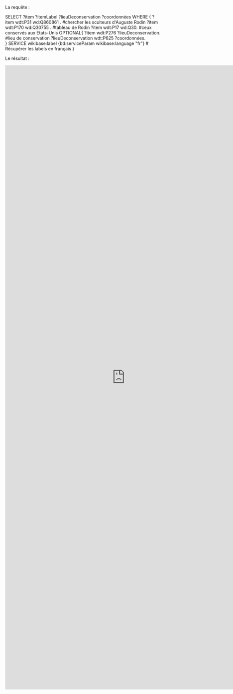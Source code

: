 La requête :

SELECT ?item ?itemLabel ?lieuDeconservation ?coordonnées WHERE
{
  ?item wdt:P31 wd:Q860861 . #chercher les sculteurs d'Auguste Rodin
  ?item wdt:P170 wd:Q30755 . #tableau de Rodin
  ?item wdt:P17 wd:Q30. #ceux conservés aux Etats-Unis
  OPTIONAL{
  ?item wdt:P276 ?lieuDeconservation. #lieu de conservation
  ?lieuDeconservation wdt:P625 ?coordonnées.    
  } 
    SERVICE wikibase:label {bd:serviceParam wikibase:language "fr"} # Récupérer les labels en français
}

Le résultat :

<iframe style="width: 80vw; height: 50vh; border: none;" src="https://query.wikidata.org/embed.html#SELECT%20%3Fitem%20%3FitemLabel%20%3FlieuDeconservation%20%3Fcoordonn%C3%A9es%20WHERE%0A%7B%0A%20%20%3Fitem%20wdt%3AP31%20wd%3AQ860861%20.%20%23chercher%20les%20sculteurs%20d%27Auguste%20Rodin%0A%20%20%3Fitem%20wdt%3AP170%20wd%3AQ30755%20.%20%23tableau%20de%20Rodin%0A%20%20%3Fitem%20wdt%3AP17%20wd%3AQ30.%20%23ceux%20conserv%C3%A9s%20aux%20Etats-Unis%0A%20%20OPTIONAL%7B%0A%20%20%3Fitem%20wdt%3AP276%20%3FlieuDeconservation.%20%23lieu%20de%20conservation%0A%20%20%3FlieuDeconservation%20wdt%3AP625%20%3Fcoordonn%C3%A9es.%20%20%20%20%0A%20%20%7D%20%0A%20%20%20%20SERVICE%20wikibase%3Alabel%20%7Bbd%3AserviceParam%20wikibase%3Alanguage%20%22fr%22%7D%20%23%20R%C3%A9cup%C3%A9rer%20les%20labels%20en%20fran%C3%A7ais%0A%7D" referrerpolicy="origin" sandbox="allow-scripts allow-same-origin allow-popups" ></iframe>
